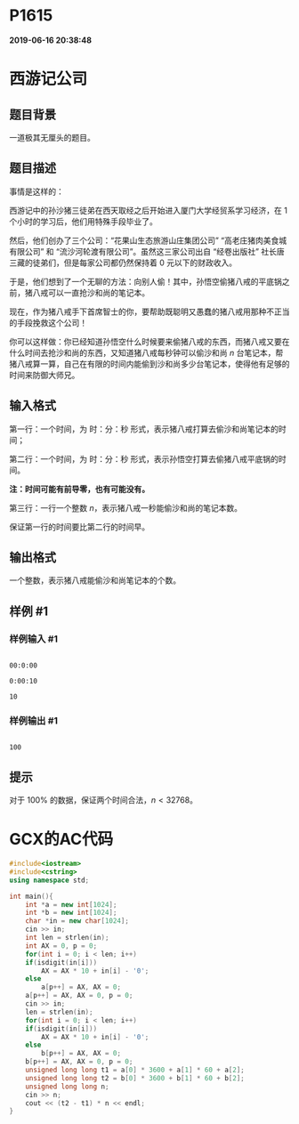 
# P1615

**2019-06-16 20:38:48**
    
# 西游记公司

## 题目背景

一道极其无厘头的题目。

## 题目描述

事情是这样的：  

西游记中的孙沙猪三徒弟在西天取经之后开始进入厦门大学经贸系学习经济，在 $1$ 个小时的学习后，他们用特殊手段毕业了。

然后，他们创办了三个公司：“花果山生态旅游山庄集团公司” “高老庄猪肉美食城有限公司” 和 “流沙河轮渡有限公司”。虽然这三家公司出自 “经卷出版社” 社长唐三藏的徒弟们，但是每家公司都仍然保持着 $0$ 元以下的财政收入。  

于是，他们想到了一个无聊的方法：向别人偷！其中，孙悟空偷猪八戒的平底锅之前，猪八戒可以一直抢沙和尚的笔记本。

现在，作为猪八戒手下首席智士的你，要帮助既聪明又愚蠢的猪八戒用那种不正当的手段挽救这个公司！  

你可以这样做：你已经知道孙悟空什么时候要来偷猪八戒的东西，而猪八戒又要在什么时间去抢沙和尚的东西，又知道猪八戒每秒钟可以偷沙和尚 $n$ 台笔记本，帮猪八戒算一算，自己在有限的时间内能偷到沙和尚多少台笔记本，使得他有足够的时间来防御大师兄。

## 输入格式

第一行：一个时间，为 时：分：秒 形式，表示猪八戒打算去偷沙和尚笔记本的时间；

第二行：一个时间，为 时：分：秒 形式，表示孙悟空打算去偷猪八戒平底锅的时间。

**注：时间可能有前导零，也有可能没有。**

第三行：一行一个整数 $n$，表示猪八戒一秒能偷沙和尚的笔记本数。

保证第一行的时间要比第二行的时间早。

## 输出格式

一个整数，表示猪八戒能偷沙和尚笔记本的个数。

## 样例 #1

### 样例输入 #1

```
00:0:00
0:00:10
10
```

### 样例输出 #1

```
100
```

## 提示

对于 $100\%$ 的数据，保证两个时间合法，$n<32768$。

# GCX的AC代码
```cpp
#include<iostream>
#include<cstring>
using namespace std;

int main(){
    int *a = new int[1024];
    int *b = new int[1024];
    char *in = new char[1024];
    cin >> in;
    int len = strlen(in);
    int AX = 0, p = 0;
    for(int i = 0; i < len; i++)
	if(isdigit(in[i]))
	    AX = AX * 10 + in[i] - '0';
	else
	    a[p++] = AX, AX = 0;
    a[p++] = AX, AX = 0, p = 0;
    cin >> in;
    len = strlen(in);
    for(int i = 0; i < len; i++)
	if(isdigit(in[i]))
	    AX = AX * 10 + in[i] - '0';
	else
	    b[p++] = AX, AX = 0;
    b[p++] = AX, AX = 0, p = 0;
    unsigned long long t1 = a[0] * 3600 + a[1] * 60 + a[2];
    unsigned long long t2 = b[0] * 3600 + b[1] * 60 + b[2];
    unsigned long long n;
    cin >> n;
    cout << (t2 - t1) * n << endl;
}

```

